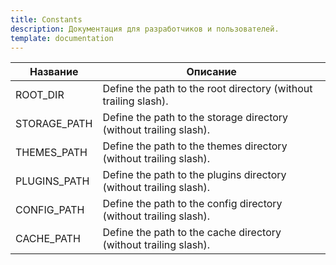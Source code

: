 ```yaml
---
title: Constants
description: Документация для разработчиков и пользователей.
template: documentation
---
```


<table class="table table-striped table-bordered">
    <thead>
        <tr>
            <th>Название</th>
            <th>Описание</th>
        </tr>
    </thead>
    <tbody>
        <tr>
            <td>ROOT_DIR</td>
            <td>Define the path to the root directory (without trailing slash).</td>
        </tr>
        <tr>
            <td>STORAGE_PATH</td>
            <td>Define the path to the storage directory (without trailing slash).</td>
        </tr>
        <tr>
            <td>THEMES_PATH</td>
            <td>Define the path to the themes directory (without trailing slash).</td>
        </tr>
        <tr>
            <td>PLUGINS_PATH</td>
            <td>Define the path to the plugins directory (without trailing slash).</td>
        </tr>
        <tr>
            <td>CONFIG_PATH</td>
            <td>Define the path to the config directory (without trailing slash).</td>
        </tr>
        <tr>
            <td>CACHE_PATH</td>
            <td>Define the path to the cache directory (without trailing slash).</td>
        </tr>
    </tbody>
</table>
